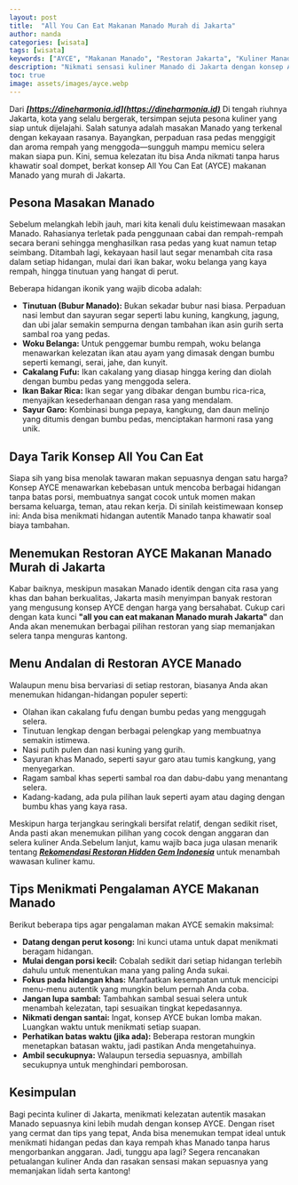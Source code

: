 ```yaml
---
layout: post
title:  "All You Can Eat Makanan Manado Murah di Jakarta"
author: nanda
categories: [wisata]
tags: [wisata]
keywords: ["AYCE", "Makanan Manado", "Restoran Jakarta", "Kuliner Manado", "Makanan Murah"]
description: "Nikmati sensasi kuliner Manado di Jakarta dengan konsep All You Can Eat (AYCE) yang memanjakan selera dan ramah di kantong. Temukan rekomendasi restoran serta tips menikmati hidangan autentik Manado dalam panduan ini"
toc: true
image: assets/images/ayce.webp
---
```


Dari ***[https://dineharmonia.id](https://dineharmonia.id)*** Di tengah riuhnya Jakarta, kota yang selalu bergerak, tersimpan sejuta pesona kuliner yang siap untuk dijelajahi. Salah satunya adalah masakan Manado yang terkenal dengan kekayaan rasanya. Bayangkan, perpaduan rasa pedas menggigit dan aroma rempah yang menggoda—sungguh mampu memicu selera makan siapa pun. Kini, semua kelezatan itu bisa Anda nikmati tanpa harus khawatir soal dompet, berkat konsep All You Can Eat (AYCE) makanan Manado yang murah di Jakarta.

## Pesona Masakan Manado

Sebelum melangkah lebih jauh, mari kita kenali dulu keistimewaan masakan Manado. Rahasianya terletak pada penggunaan cabai dan rempah-rempah secara berani sehingga menghasilkan rasa pedas yang kuat namun tetap seimbang. Ditambah lagi, kekayaan hasil laut segar menambah cita rasa dalam setiap hidangan, mulai dari ikan bakar, woku belanga yang kaya rempah, hingga tinutuan yang hangat di perut.

Beberapa hidangan ikonik yang wajib dicoba adalah:

- **Tinutuan (Bubur Manado):** Bukan sekadar bubur nasi biasa. Perpaduan nasi lembut dan sayuran segar seperti labu kuning, kangkung, jagung, dan ubi jalar semakin sempurna dengan tambahan ikan asin gurih serta sambal roa yang pedas.
- **Woku Belanga:** Untuk penggemar bumbu rempah, woku belanga menawarkan kelezatan ikan atau ayam yang dimasak dengan bumbu seperti kemangi, serai, jahe, dan kunyit.
- **Cakalang Fufu:** Ikan cakalang yang diasap hingga kering dan diolah dengan bumbu pedas yang menggoda selera.
- **Ikan Bakar Rica:** Ikan segar yang dibakar dengan bumbu rica-rica, menyajikan kesederhanaan dengan rasa yang mendalam.
- **Sayur Garo:** Kombinasi bunga pepaya, kangkung, dan daun melinjo yang ditumis dengan bumbu pedas, menciptakan harmoni rasa yang unik.

## Daya Tarik Konsep All You Can Eat

Siapa sih yang bisa menolak tawaran makan sepuasnya dengan satu harga? Konsep AYCE menawarkan kebebasan untuk mencoba berbagai hidangan tanpa batas porsi, membuatnya sangat cocok untuk momen makan bersama keluarga, teman, atau rekan kerja. Di sinilah keistimewaan konsep ini: Anda bisa menikmati hidangan autentik Manado tanpa khawatir soal biaya tambahan.

## Menemukan Restoran AYCE Makanan Manado Murah di Jakarta

Kabar baiknya, meskipun masakan Manado identik dengan cita rasa yang khas dan bahan berkualitas, Jakarta masih menyimpan banyak restoran yang mengusung konsep AYCE dengan harga yang bersahabat. Cukup cari dengan kata kunci **"all you can eat makanan Manado murah Jakarta"** dan Anda akan menemukan berbagai pilihan restoran yang siap memanjakan selera tanpa menguras kantong.

## Menu Andalan di Restoran AYCE Manado

Walaupun menu bisa bervariasi di setiap restoran, biasanya Anda akan menemukan hidangan-hidangan populer seperti:

- Olahan ikan cakalang fufu dengan bumbu pedas yang menggugah selera.
- Tinutuan lengkap dengan berbagai pelengkap yang membuatnya semakin istimewa.
- Nasi putih pulen dan nasi kuning yang gurih.
- Sayuran khas Manado, seperti sayur garo atau tumis kangkung, yang menyegarkan.
- Ragam sambal khas seperti sambal roa dan dabu-dabu yang menantang selera.
- Kadang-kadang, ada pula pilihan lauk seperti ayam atau daging dengan bumbu khas yang kaya rasa.

Meskipun harga terjangkau seringkali bersifat relatif, dengan sedikit riset, Anda pasti akan menemukan pilihan yang cocok dengan anggaran dan selera kuliner Anda.Sebelum lanjut, kamu wajib baca juga ulasan menarik tentang ***[Rekomendasi Restoran Hidden Gem Indonesia](https://dineharmonia.id/informasi/rekomendasi-restoran-hidden-gem-di-indonesia-yang-wajib-dicoba/)*** untuk menambah wawasan kuliner kamu.

## Tips Menikmati Pengalaman AYCE Makanan Manado

Berikut beberapa tips agar pengalaman makan AYCE semakin maksimal:

- **Datang dengan perut kosong:** Ini kunci utama untuk dapat menikmati beragam hidangan.
- **Mulai dengan porsi kecil:** Cobalah sedikit dari setiap hidangan terlebih dahulu untuk menentukan mana yang paling Anda sukai.
- **Fokus pada hidangan khas:** Manfaatkan kesempatan untuk mencicipi menu-menu autentik yang mungkin belum pernah Anda coba.
- **Jangan lupa sambal:** Tambahkan sambal sesuai selera untuk menambah kelezatan, tapi sesuaikan tingkat kepedasannya.
- **Nikmati dengan santai:** Ingat, konsep AYCE bukan lomba makan. Luangkan waktu untuk menikmati setiap suapan.
- **Perhatikan batas waktu (jika ada):** Beberapa restoran mungkin menetapkan batasan waktu, jadi pastikan Anda mengetahuinya.
- **Ambil secukupnya:** Walaupun tersedia sepuasnya, ambillah secukupnya untuk menghindari pemborosan.

## Kesimpulan

Bagi pecinta kuliner di Jakarta, menikmati kelezatan autentik masakan Manado sepuasnya kini lebih mudah dengan konsep AYCE. Dengan riset yang cermat dan tips yang tepat, Anda bisa menemukan tempat ideal untuk menikmati hidangan pedas dan kaya rempah khas Manado tanpa harus mengorbankan anggaran. Jadi, tunggu apa lagi? Segera rencanakan petualangan kuliner Anda dan rasakan sensasi makan sepuasnya yang memanjakan lidah serta kantong!
